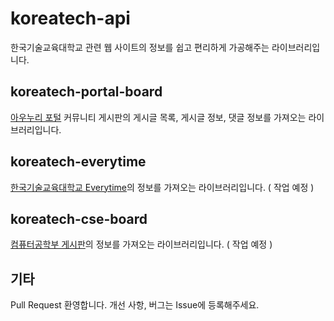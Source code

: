 # koreatech-api
한국기술교육대학교 관련 웹 사이트의 정보를 쉽고 편리하게 가공해주는 라이브러리입니다. 

## koreatech-portal-board
[아우누리 포털](https://portal.koreatech.ac.kr) 커뮤니티 게시판의 게시글 목록, 게시글 정보, 댓글 정보를 가져오는 라이브러리입니다.

## koreatech-everytime
[한국기술교육대학교 Everytime](http://koreatech.everytime.kr)의 정보를 가져오는 라이브러리입니다. ( 작업 예정 )

## koreatech-cse-board
[컴퓨터공학부 게시판](https://cse.koreatech.ac.kr)의 정보를 가져오는 라이브러리입니다. ( 작업 예정 )

## 기타
Pull Request 환영합니다. 개선 사항, 버그는 Issue에 등록해주세요.
